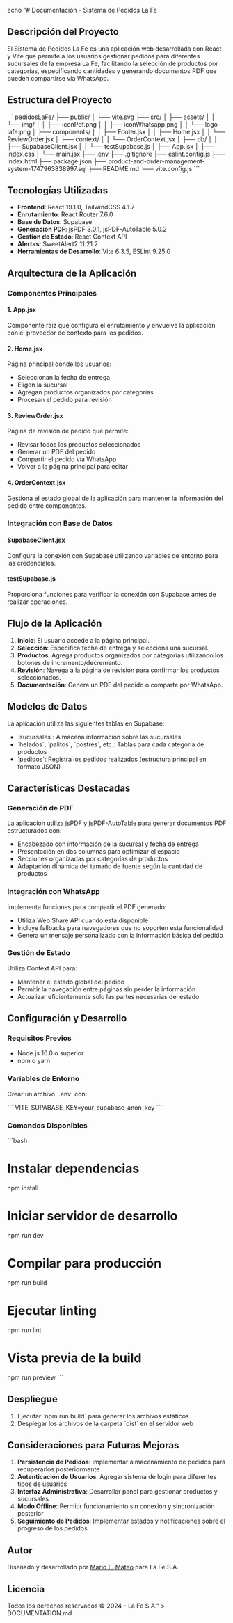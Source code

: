 echo "# Documentación - Sistema de Pedidos La Fe

## Descripción del Proyecto

El Sistema de Pedidos La Fe es una aplicación web desarrollada con React y Vite que permite a los usuarios gestionar pedidos para diferentes sucursales de la empresa La Fe, facilitando la selección de productos por categorías, especificando cantidades y generando documentos PDF que pueden compartirse vía WhatsApp.

## Estructura del Proyecto

\`\`\`
pedidosLaFe/
├── public/
│ └── vite.svg
├── src/
│ ├── assets/
│ │ └── img/
│ │ ├── iconPdf.png
│ │ ├── iconWhatsapp.png
│ │ └── logo-lafe.png
│ ├── components/
│ │ ├── Footer.jsx
│ │ ├── Home.jsx
│ │ └── ReviewOrder.jsx
│ ├── context/
│ │ └── OrderContext.jsx
│ ├── db/
│ │ ├── SupabaseClient.jsx
│ │ └── testSupabase.js
│ ├── App.jsx
│ ├── index.css
│ └── main.jsx
├── .env
├── .gitignore
├── eslint.config.js
├── index.html
├── package.json
├── product-and-order-management-system-1747963838997.sql
├── README.md
└── vite.config.js
\`\`\`

## Tecnologías Utilizadas

- **Frontend**: React 19.1.0, TailwindCSS 4.1.7
- **Enrutamiento**: React Router 7.6.0
- **Base de Datos**: Supabase
- **Generación PDF**: jsPDF 3.0.1, jsPDF-AutoTable 5.0.2
- **Gestión de Estado**: React Context API
- **Alertas**: SweetAlert2 11.21.2
- **Herramientas de Desarrollo**: Vite 6.3.5, ESLint 9.25.0

## Arquitectura de la Aplicación

### Componentes Principales

#### 1. App.jsx

Componente raíz que configura el enrutamiento y envuelve la aplicación con el proveedor de contexto para los pedidos.

#### 2. Home.jsx

Página principal donde los usuarios:

- Seleccionan la fecha de entrega
- Eligen la sucursal
- Agregan productos organizados por categorías
- Procesan el pedido para revisión

#### 3. ReviewOrder.jsx

Página de revisión de pedido que permite:

- Revisar todos los productos seleccionados
- Generar un PDF del pedido
- Compartir el pedido vía WhatsApp
- Volver a la página principal para editar

#### 4. OrderContext.jsx

Gestiona el estado global de la aplicación para mantener la información del pedido entre componentes.

### Integración con Base de Datos

#### SupabaseClient.jsx

Configura la conexión con Supabase utilizando variables de entorno para las credenciales.

#### testSupabase.js

Proporciona funciones para verificar la conexión con Supabase antes de realizar operaciones.

## Flujo de la Aplicación

1. **Inicio**: El usuario accede a la página principal.
2. **Selección**: Especifica fecha de entrega y selecciona una sucursal.
3. **Productos**: Agrega productos organizados por categorías utilizando los botones de incremento/decremento.
4. **Revisión**: Navega a la página de revisión para confirmar los productos seleccionados.
5. **Documentación**: Genera un PDF del pedido o comparte por WhatsApp.

## Modelos de Datos

La aplicación utiliza las siguientes tablas en Supabase:

- \`sucursales\`: Almacena información sobre las sucursales
- \`helados\`, \`palitos\`, \`postres\`, etc.: Tablas para cada categoría de productos
- \`pedidos\`: Registra los pedidos realizados (estructura principal en formato JSON)

## Características Destacadas

### Generación de PDF

La aplicación utiliza jsPDF y jsPDF-AutoTable para generar documentos PDF estructurados con:

- Encabezado con información de la sucursal y fecha de entrega
- Presentación en dos columnas para optimizar el espacio
- Secciones organizadas por categorías de productos
- Adaptación dinámica del tamaño de fuente según la cantidad de productos

### Integración con WhatsApp

Implementa funciones para compartir el PDF generado:

- Utiliza Web Share API cuando está disponible
- Incluye fallbacks para navegadores que no soporten esta funcionalidad
- Genera un mensaje personalizado con la información básica del pedido

### Gestión de Estado

Utiliza Context API para:

- Mantener el estado global del pedido
- Permitir la navegación entre páginas sin perder la información
- Actualizar eficientemente solo las partes necesarias del estado

## Configuración y Desarrollo

### Requisitos Previos

- Node.js 16.0 o superior
- npm o yarn

### Variables de Entorno

Crear un archivo \`.env\` con:

\`\`\`
VITE_SUPABASE_KEY=your_supabase_anon_key
\`\`\`

### Comandos Disponibles

\`\`\`bash

# Instalar dependencias

npm install

# Iniciar servidor de desarrollo

npm run dev

# Compilar para producción

npm run build

# Ejecutar linting

npm run lint

# Vista previa de la build

npm run preview
\`\`\`

## Despliegue

1. Ejecutar \`npm run build\` para generar los archivos estáticos
2. Desplegar los archivos de la carpeta \`dist\` en el servidor web

## Consideraciones para Futuras Mejoras

1. **Persistencia de Pedidos**: Implementar almacenamiento de pedidos para recuperarlos posteriormente
2. **Autenticación de Usuarios**: Agregar sistema de login para diferentes tipos de usuarios
3. **Interfaz Administrativa**: Desarrollar panel para gestionar productos y sucursales
4. **Modo Offline**: Permitir funcionamiento sin conexión y sincronización posterior
5. **Seguimiento de Pedidos**: Implementar estados y notificaciones sobre el progreso de los pedidos

## Autor

Diseñado y desarrollado por [Mario E. Mateo](mailto:memateo@gmail.com) para La Fe S.A.

## Licencia

Todos los derechos reservados © 2024 - La Fe S.A." > DOCUMENTATION.md
